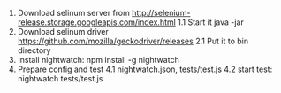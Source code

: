 1. Download selinum server from http://selenium-release.storage.googleapis.com/index.html
1.1 Start it java -jar 
2. Download selinum driver https://github.com/mozilla/geckodriver/releases
2.1 Put it to bin directory
3. Install nightwatch: npm install -g nightwatch
4. Prepare config and test
4.1 nightwatch.json, tests/test.js
4.2 start test: nightwatch tests/test.js

